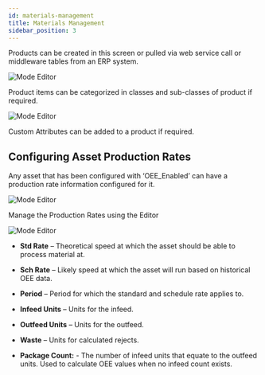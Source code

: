 ```yaml
---
id: materials-management
title: Materials Management
sidebar_position: 3
---
```

Products can be created in this screen or pulled via web service call or middleware tables from an ERP system.  

![Mode Editor](/img/MaterialsManagementMaterialsOverview.png)

Product items can be categorized in classes and sub-classes of product if required.  

![Mode Editor](/img/MaterialsManagementMaterialsEditor.png)

Custom Attributes can be added to a product if required.

## Configuring Asset Production Rates
Any asset that has been configured with ‘OEE_Enabled’ can have a production rate information configured for it.

![Mode Editor](/img/MaterialsManagementProdRatesOverview.png)


Manage the Production Rates using the Editor

![Mode Editor](/img/MaterialsManagementProdRatesEditor.png)


- **Std Rate** – Theoretical speed at which the asset should be able to process material at.

- **Sch Rate** – Likely speed at which the asset will run based on historical OEE data.

- **Period** – Period for which the standard and schedule rate applies to.

- **Infeed Units** – Units for the infeed.

- **Outfeed Units** – Units for the outfeed.

- **Waste** – Units for calculated rejects.

- **Package Count:** - The number of infeed units that equate to the outfeed units. Used to calculate OEE values when no infeed count exists.